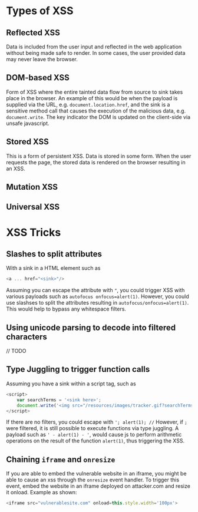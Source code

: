 # Types of XSS

## Reflected XSS

Data is included from the user input and reflected in the web application without being made safe to render. In some cases, the user provided data may never leave the browser. 

## DOM-based XSS

Form of XSS where the entire tainted data flow from source to sink takes place in the browser. An example of this would be when the payload is supplied via the URL, e.g. `document.location.href`, and the sink is a sensitive method call that causes the execution of the malicious data, e.g. `document.write`. The key indicator the DOM is updated on the client-side via unsafe javascript. 

## Stored XSS

This is a form of persistent XSS. Data is stored in some form. When the user requests the page, the stored data is rendered on the browser resulting in an XSS. 

## Mutation XSS



## Universal XSS

# XSS Tricks 

## Slashes to split attributes

With a sink in a HTML element such as 

```js
<a ... href="<sink>"/>
```

Assuming you can escape the attribute with `"`, you could trigger XSS with various payloads such as `autofocus onfocus=alert(1)`. However, you could use slashses to split the attributes resulting in `autofocus/onfocus=alert(1)`. This would help to bypass any whitespace filters. 

## Using unicode parsing to decode into filtered characters

// TODO 

## Type Juggling to trigger function calls

Assuming you have a sink within a script tag, such as 

```js 
<script>
	var searchTerms = '<sink here>';
    document.write('<img src="/resources/images/tracker.gif?searchTerms='+encodeURIComponent(searchTerms)+'">');
</script>
```

If there are no filters, you could escape with `'; alert(1); //`
However, if `;` were filtered, it is still possible to execute functions via type juggling. A payload such as `' - alert(1) - '`, would cause js to perform arithmetic operations on the result of the function `alert(1)`, thus triggering the XSS. 

## Chaining `iframe` and `onresize` 

If you are able to embed the vulnerable website in an iframe, you might be able to cause an xss through the `onresize` event handler. To trigger this event, embed the website in an iframe deployed on attacker.com and resize it onload. Example as shown:

```js
<iframe src="vulnerablesite.com" onload=this.style.width='100px'>
```
